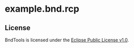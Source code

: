 # example.bnd.rcp

## License
BndTools is licensed under the [Eclipse Public License v1.0](http://www.eclipse.org/legal/epl-v10.html).

